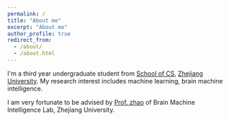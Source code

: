 ```yaml
---
permalink: /
title: "About me"
excerpt: "About me"
author_profile: true
redirect_from: 
  - /about/
  - /about.html
---
```


I'm a third year undergraduate student from [School of CS](http://www.cs.zju.edu.cn/), [Zhejiang University](https://www.zju.edu.cn/). My research interest includes machine learning, brain machine intelligence.

I am very fortunate to be advised by [Prof. zhao]([https://www.XXX.com/](http://www.shazhao.net/)) of Brain Machine Intelligence Lab, Zhejiang University.
